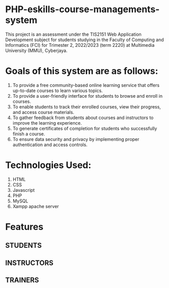 # PHP-eskills-course-managements-system

This project is an assessment under the TIS2151 Web Application Development subject
for students studying in the Faculty of Computing and Informatics (FCI) for Trimester 2,
2022/2023 (term 2220) at Multimedia University (MMU), Cyberjaya.

# Goals of this system are as follows:
1. To provide a free community-based online learning service that offers up-to-date
courses to learn various topics.
2. To provide a user-friendly interface for students to browse and enroll in courses.
3. To enable students to track their enrolled courses, view their progress, and access
course materials.
4. To gather feedback from students about courses and instructors to improve the
learning experience.
5. To generate certificates of completion for students who successfully finish a course.
6. To ensure data security and privacy by implementing proper authentication and access
controls.

# Technologies Used:

1. HTML
2. CSS
3. Javascript
4. PHP
5. MySQL
6. Xampp apache server

# Features

## STUDENTS

## INSTRUCTORS

## TRAINERS
